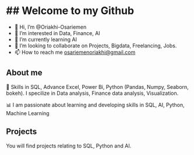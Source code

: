  # ## Welcome to my Github
 
- 👋 Hi, I’m @Oriakhi-Osariemen
- 👀 I’m interested in Data, Finance, AI
- 🌱 I’m currently learning AI
- 💞️ I’m looking to collaborate on Projects, Bigdata, Freelancing, Jobs.
- 📫 How to reach me osariemenoriakhi@gmail.com

 ## About me
🔎 Skills in SQL, Advance Excel, Power Bi, Python (Pandas, Numpy, Seaborn, bokeh). I specilize in Data analysis, Finance data analysis, Visualization.

📊 I am passionate about learning and developing skills in SQL, AI, Python, Machine Learning 


  ## Projects
  You will find projects relating to SQL, Python and AI.



<!---
Oriakhi-Osariemen/Oriakhi-Osariemen is a ✨ special ✨ repository because its `README.md` (this file) appears on your GitHub profile.
You can click the Preview link to take a look at your changes.
--->
